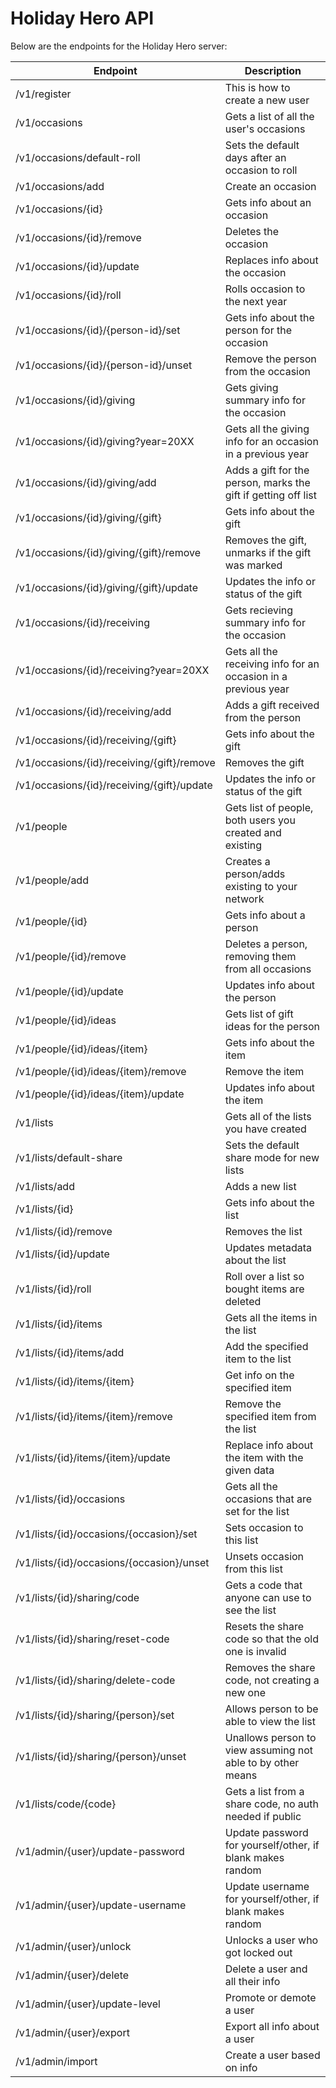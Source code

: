 Holiday Hero API
================

Below are the endpoints for the Holiday Hero server:

| Endpoint                                                  | Description                                                   |
|-----------------------------------------------------------|---------------------------------------------------------------|
| /v1/register                                              | This is how to create a new user                              |
| /v1/occasions                                             | Gets a list of all the user's occasions                       |
| /v1/occasions/default-roll                                | Sets the default days after an occasion to roll               |
| /v1/occasions/add                                         | Create an occasion                                            |
| /v1/occasions/{id}                                        | Gets info about an occasion                                   |
| /v1/occasions/{id}/remove                                 | Deletes the occasion                                          |
| /v1/occasions/{id}/update                                 | Replaces info about the occasion                              |
| /v1/occasions/{id}/roll                                   | Rolls occasion to the next year                               |
| /v1/occasions/{id}/{person-id}/set                        | Gets info about the person for the occasion                   |
| /v1/occasions/{id}/{person-id}/unset                      | Remove the person from the occasion                           |
| /v1/occasions/{id}/giving                                 | Gets giving summary info for the occasion                     |
| /v1/occasions/{id}/giving?year=20XX                       | Gets all the giving info for an occasion in a previous year   |
| /v1/occasions/{id}/giving/add                             | Adds a gift for the person, marks the gift if getting off list|
| /v1/occasions/{id}/giving/{gift}                          | Gets info about the gift                                      |
| /v1/occasions/{id}/giving/{gift}/remove                   | Removes the gift, unmarks if the gift was marked              |
| /v1/occasions/{id}/giving/{gift}/update                   | Updates the info or status of the gift                        |
| /v1/occasions/{id}/receiving                              | Gets recieving summary info for the occasion                  |
| /v1/occasions/{id}/receiving?year=20XX                    | Gets all the receiving info for an occasion in a previous year|
| /v1/occasions/{id}/receiving/add                          | Adds a gift received from the person                          |
| /v1/occasions/{id}/receiving/{gift}                       | Gets info about the gift                                      |
| /v1/occasions/{id}/receiving/{gift}/remove                | Removes the gift                                              |
| /v1/occasions/{id}/receiving/{gift}/update                | Updates the info or status of the gift                        |
| /v1/people                                                | Gets list of people, both users you created and existing      |
| /v1/people/add                                            | Creates a person/adds existing to your network                |
| /v1/people/{id}                                           | Gets info about a person                                      |
| /v1/people/{id}/remove                                    | Deletes a person, removing them from all occasions            |
| /v1/people/{id}/update                                    | Updates info about the person                                 |
| /v1/people/{id}/ideas                                     | Gets list of gift ideas for the person                        |
| /v1/people/{id}/ideas/{item}                              | Gets info about the item                                      |
| /v1/people/{id}/ideas/{item}/remove                       | Remove the item                                               |
| /v1/people/{id}/ideas/{item}/update                       | Updates info about the item                                   |
| /v1/lists                                                 | Gets all of the lists you have created                        |
| /v1/lists/default-share                                   | Sets the default share mode for new lists                     |
| /v1/lists/add                                             | Adds a new list                                               |
| /v1/lists/{id}                                            | Gets info about the list                                      |
| /v1/lists/{id}/remove                                     | Removes the list                                              |
| /v1/lists/{id}/update                                     | Updates metadata about the list                               |
| /v1/lists/{id}/roll                                       | Roll over a list so bought items are deleted                  |
| /v1/lists/{id}/items                                      | Gets all the items in the list                                |
| /v1/lists/{id}/items/add                                  | Add the specified item to the list                            |
| /v1/lists/{id}/items/{item}                               | Get info on the specified item                                |
| /v1/lists/{id}/items/{item}/remove                        | Remove the specified item from the list                       |
| /v1/lists/{id}/items/{item}/update                        | Replace info about the item with the given data               |
| /v1/lists/{id}/occasions                                  | Gets all the occasions that are set for the list              |
| /v1/lists/{id}/occasions/{occasion}/set                   | Sets occasion to this list                                    |
| /v1/lists/{id}/occasions/{occasion}/unset                 | Unsets occasion from this list                                |
| /v1/lists/{id}/sharing/code                               | Gets a code that anyone can use to see the list               |
| /v1/lists/{id}/sharing/reset-code                         | Resets the share code so that the old one is invalid          |
| /v1/lists/{id}/sharing/delete-code                        | Removes the share code, not creating a new one                |
| /v1/lists/{id}/sharing/{person}/set                       | Allows person to be able to view the list                     |
| /v1/lists/{id}/sharing/{person}/unset                     | Unallows person to view assuming not able to by other means   |
| /v1/lists/code/{code}                                     | Gets a list from a share code, no auth needed if public       |
| /v1/admin/{user}/update-password                          | Update password for yourself/other, if blank makes random     |
| /v1/admin/{user}/update-username                          | Update username for yourself/other, if blank makes random     |
| /v1/admin/{user}/unlock                                   | Unlocks a user who got locked out                             |
| /v1/admin/{user}/delete                                   | Delete a user and all their info                              |
| /v1/admin/{user}/update-level                             | Promote or demote a user                                      |
| /v1/admin/{user}/export                                   | Export all info about a user                                  |
| /v1/admin/import                                          | Create a user based on info                                   |
